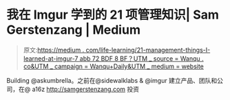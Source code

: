 # 我在 Imgur 学到的 21 项管理知识| Sam Gerstenzang | Medium

> 原文:[https://medium . com/life-learning/21-management-things-I-learned-at-imgur-7 abb 72 BDF 8 BF？UTM _ source = Wanqu . co&UTM _ campaign = Wanqu+Daily&UTM _ medium = website](https://medium.com/life-learning/21-management-things-i-learned-at-imgur-7abb72bdf8bf?utm_source=wanqu.co&utm_campaign=Wanqu+Daily&utm_medium=website)

Building @askumbrella。之前在@sidewalklabs & @imgur 建立产品、团队和公司，在@ a16z http://samgerstenzang.com 投资